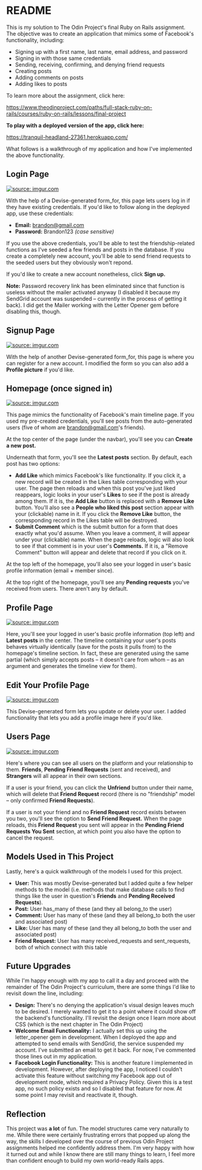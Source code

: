 # README

This is my solution to The Odin Project's final Ruby on Rails assignment. The objective was to create an application that mimics some of Facebook's functionality, including:

- Signing up with a first name, last name, email address, and password
- Signing in with those same credentials
- Sending, receiving, confirming, and denying friend requests
- Creating posts
- Adding comments on posts
- Adding likes to posts

To learn more about the assignment, click here:

https://www.theodinproject.com/paths/full-stack-ruby-on-rails/courses/ruby-on-rails/lessons/final-project

**To play with a deployed version of the app, click here:**

https://tranquil-headland-27361.herokuapp.com/

What follows is a walkthrough of my application and how I've implemented the above functionality.

<h2>Login Page</h2>

<a href="https://imgur.com/dQQZe2e"><img src="https://i.imgur.com/dQQZe2e.png" title="source: imgur.com" /></a>

With the help of a Devise-generated form_for, this page lets users log in if they have existing credentials. If you'd like to follow along in the deployed app, use these credentials:

- **Email:** brandon@gmail.com
- **Password:** Brandon123 _(case sensitive)_

If you use the above credentials, you'll be able to test the friendship-related functions as I've seeded a few friends and posts in the database. If you create a completely new account, you'll be able to send friend requests to the seeded users but they obviously won't repond.

If you'd like to create a new account nonetheless, click **Sign up.**

**Note:** Password recovery link has been eliminated since that function is useless without the mailer activated anyway (I disabled it because my SendGrid account was suspended – currently in the process of getting it back). I did get the Mailer working with the Letter Opener gem before disabling this, though.

<h2>Signup Page</h2>

<a href="https://imgur.com/P1YKUxd"><img src="https://i.imgur.com/P1YKUxd.png" title="source: imgur.com" /></a>

With the help of another Devise-generated form_for, this page is where you can register for a new account. I modified the form so you can also add a **Profile picture** if you'd like.

<h2>Homepage (once signed in)</h2>

<a href="https://imgur.com/XQeEe4L"><img src="https://i.imgur.com/XQeEe4L.png" title="source: imgur.com" /></a>

This page mimics the functionality of Facebook's main timeline page. If you used my pre-created credentials, you'll see posts from the auto-generated users (five of whom are brandon@gmail.com's friends).

At the top center of the page (under the navbar), you'll see you can **Create a new post.**

Underneath that form, you'll see the **Latest posts** section. By default, each post has two options:

- **Add Like** which mimics Facebook's like functionality. If you click it, a new record will be created in the Likes table corresponding with your user. The page then reloads and when this post you've just liked reappears, logic looks in your user's **Likes** to see if the post is already among them. If it is, the **Add Like** button is replaced with a **Remove Like** button. You'll also see a **People who liked this post** section appear with your (clickable) name in it. If you click the **Remove Like** button, the corresponding record in the Likes table will be destroyed.
- **Submit Comment** which is the submit button for a form that does exactly what you'd assume. When you leave a comment, it will appear under your (clickable) name. When the page reloads, logic will also look to see if that comment is in your user's **Comments.** If it is, a "Remove Comment" button will appear and delete that record if you click on it.

At the top left of the homepage, you'll also see your logged in user's basic profile information (email + member since).

At the top right of the homepage, you'll see any **Pending requests** you've received from users. There aren't any by default.

<h2>Profile Page</h2>

<a href="https://imgur.com/M1lSxBk"><img src="https://i.imgur.com/M1lSxBk.png" title="source: imgur.com" /></a>

Here, you'll see your logged in user's basic profile information (top left) and **Latest posts** in the center. The timeline containing your user's posts behaves virtually identically (save for the posts it pulls from) to the homepage's timeline section. In fact, these are generated using the same partial (which simply accepts posts – it doesn't care from whom – as an argument and generates the timeline view for them).

<h2>Edit Your Profile Page</h2>

<a href="https://imgur.com/Q10ciOr"><img src="https://i.imgur.com/Q10ciOr.png" title="source: imgur.com" /></a>

This Devise-generated form lets you update or delete your user. I added functionality that lets you add a profile image here if you'd like.

<h2>Users Page</h2>

<a href="https://imgur.com/M15uHOA"><img src="https://i.imgur.com/M15uHOA.png" title="source: imgur.com" /></a>

Here's where you can see all users on the platform and your relationship to them. **Friends**, **Pending Friend Requests** (sent and received), and **Strangers** will all appear in their own sections.

If a user is your friend, you can click the **Unfriend** button under their name, which will delete that **Friend Request** record (there is no "friendship" model – only confirmed **Friend Requests**).

If a user is not your friend and no **Friend Request** record exists between you two, you'll see the option to **Send Friend Request.** When the page reloads, this **Friend Request** you sent will appear in the **Pending Friend Requests You Sent** section, at which point you also have the option to cancel the request.

<h2>Models Used in This Project</h2>

Lastly, here's a quick walkthrough of the models I used for this project.

- **User:** This was mostly Devise-generated but I added quite a few helper methods to the model (i.e. methods that make database calls to find things like the user in question's **Friends** and **Pending Received Requests**).
- **Post:** User has_many of these (and they all belong_to the user)
- **Comment:** User has many of these (and they all belong_to both the user and associated post)
- **Like:** User has many of these (and they all belong_to both the user and associated post)
- **Friend Request:** User has many received_requests and sent_requests, both of which connect with this table

<h2>Future Upgrades</h2>

While I'm happy enough with my app to call it a day and proceed with the remainder of The Odin Project's curriculum, there are some things I'd like to revisit down the line, including:

- **Design:** There's no denying the application's visual design leaves much to be desired. I merely wanted to get it to a point where it could show off the backend's functionality. I'll revisit the design once I learn more about CSS (which is the next chapter in The Odin Project)
- **Welcome Email Functionality:** I actually set this up using the letter_opener gem in development. When I deployed the app and attempted to send emails with SendGrid, the service suspended my account. I've submitted an email to get it back. For now, I've commented those lines out in my application.
- **Facebook Login Functionality:** This is another feature I implemented in development. However, after deploying the app, I noticed I couldn't activate this feature without switching my Facebook app out of development mode, which required a Privacy Policy. Given this is a test app, no such policy exists and so I disabled that feature for now. At some point I may revisit and reactivate it, though.

<h2>Reflection</h2>

This project was **a lot** of fun. The model structures came very naturally to me. While there were certainly frustrating errors that popped up along the way, the skills I developed over the course of previous Odin Project assignments helped me confidently address them. I'm very happy with how it turned out and while I know there are still many things to learn, I feel more than confident enough to build my own world-ready Rails apps.
